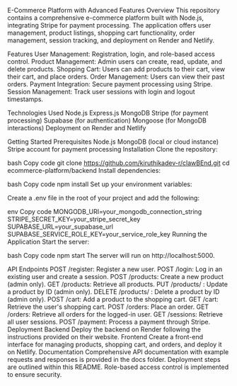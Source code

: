 E-Commerce Platform with Advanced Features
Overview
This repository contains a comprehensive e-commerce platform built with Node.js, integrating Stripe for payment processing. The application offers user management, product listings, shopping cart functionality, order management, session tracking, and deployment on Render and Netlify.

Features
User Management: Registration, login, and role-based access control.
Product Management: Admin users can create, read, update, and delete products.
Shopping Cart: Users can add products to their cart, view their cart, and place orders.
Order Management: Users can view their past orders.
Payment Integration: Secure payment processing using Stripe.
Session Management: Track user sessions with login and logout timestamps.

Technologies Used
Node.js
Express.js
MongoDB
Stripe (for payment processing)
Supabase (for authentication)
Mongoose (for MongoDB interactions)
Deployment on Render and Netlify

Getting Started
Prerequisites
Node.js
MongoDB (local or cloud instance)
Stripe account for payment processing
Installation
Clone the repository:

bash
Copy code
git clone https://github.com/kiruthikadev-r/clawBEnd.git
cd ecommerce-platform/backend
Install dependencies:

bash
Copy code
npm install
Set up your environment variables:

Create a .env file in the root of your project and add the following:

env
Copy code
MONGODB_URI=your_mongodb_connection_string
STRIPE_SECRET_KEY=your_stripe_secret_key
SUPABASE_URL=your_supabase_url
SUPABASE_SERVICE_ROLE_KEY=your_service_role_key
Running the Application
Start the server:

bash
Copy code
npm start
The server will run on http://localhost:5000.

API Endpoints
POST /register: Register a new user.
POST /login: Log in an existing user and create a session.
POST /products: Create a new product (admin only).
GET /products: Retrieve all products.
PUT /products/
: Update a product by ID (admin only).
DELETE /products/
: Delete a product by ID (admin only).
POST /cart: Add a product to the shopping cart.
GET /cart: Retrieve the user's shopping cart.
POST /orders: Place an order.
GET /orders: Retrieve all orders for the logged-in user.
GET /sessions: Retrieve all user sessions.
POST /payment: Process a payment through Stripe.
Deployment
Backend
Deploy the backend on Render following the instructions provided on their website.
Frontend
Create a front-end interface for managing products, shopping cart, and orders, and deploy it on Netlify.
Documentation
Comprehensive API documentation with example requests and responses is provided in the docs folder.
Deployment steps are outlined within this README.
Role-based access control is implemented to ensure security.
